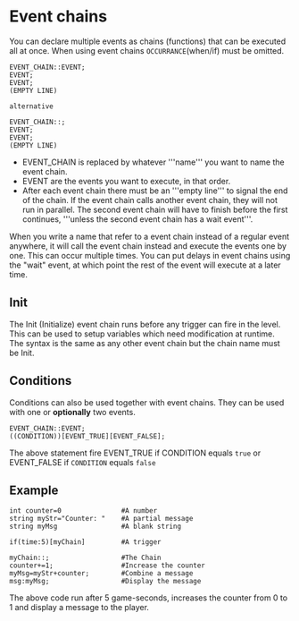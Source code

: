 # Event chains
You can declare multiple events as chains (functions) that can be executed all at once. When using event chains `OCCURRANCE`(when/if) must be omitted.

	EVENT_CHAIN::EVENT;
	EVENT;
	EVENT; 
	(EMPTY LINE)

	alternative

	EVENT_CHAIN::;
	EVENT;
	EVENT;
	(EMPTY LINE)


* EVENT_CHAIN is replaced by whatever '''name''' you want to name the event chain.
* EVENT are the events you want to execute, in that order.
* After each event chain there must be an '''empty line''' to signal the end of the chain.
If the event chain calls another event chain, they will not run in parallel. The second event chain will have to finish before the first continues, '''unless the second event chain has a wait event'''.

When you write a name that refer to a event chain instead of a regular event anywhere, it will call the event chain instead and execute the events one by one. This can occur multiple times. You can put delays in event chains using the "wait" event, at which point the rest of the event will execute at a later time.

## Init
The Init (Initialize) event chain runs before any trigger can fire in the level. This can be used to setup variables which need modification at runtime. The syntax is the same as any other event chain but the chain name must be Init.

## Conditions
Conditions can also be used together with event chains. They can be used with one or **optionally** two events.

	EVENT_CHAIN::EVENT;
	((CONDITION))[EVENT_TRUE][EVENT_FALSE];
	
The above statement fire EVENT\_TRUE if CONDITION equals `true` or EVENT\_FALSE if `CONDITION` equals `false`
## Example

	int counter=0				#A number
	string myStr="Counter: "	#A partial message
	string myMsg				#A blank string

	if(time:5)[myChain]			#A trigger
	
	myChain::;					#The Chain
	counter+=1;					#Increase the counter
	myMsg=myStr+counter;		#Combine a message
	msg:myMsg;					#Display the message
	
The above code run after 5 game-seconds, increases the counter from 0 to 1 and display a message to the player.